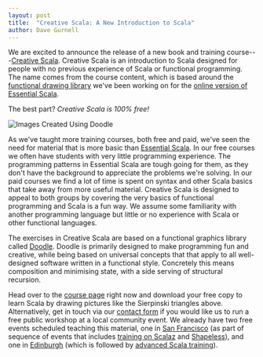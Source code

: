 ```yaml
---
layout: post
title:  "Creative Scala: A New Introduction to Scala"
author: Dave Gurnell
---
```


We are excited to announce the release of a new
book and training course---[Creative Scala][creative-scala].
Creative Scala is an introduction to Scala designed for people with no previous experience of Scala or functional programming.
The name comes from the course content, which is based around the [functional drawing library][doodle] we've been working on for the [online version of Essential Scala][essential-scala-online]. 

The best part? *Creative Scala is 100% free!*

<!-- break -->

![Images Created Using Doodle](/images/blog/2015-03-25-sierpinski-triangles.png)

As we've taught more training courses, both free and paid, we've seen the need for material that is more basic than [Essential Scala][essential-scala]. In our free courses we often have students with very little programming experience. The programming patterns in Essential Scala are tough going for them, as they don't have the background to appreciate the problems we're solving. In our paid courses we find a lot of time is spent on syntax and other Scala basics that take away from more useful material. Creative Scala is designed to appeal to both groups by covering the very basics of functional programming and Scala is a fun way. We assume some familiarity with another programming language but little or no experience with Scala or other functional languages.

The exercises in Creative Scala are based on
a functional graphics library called [Doodle][doodle].
Doodle is primarily designed to make programming fun and creative,
while being based on universal concepts that that apply to all well-designed software written in a functional style. Concretely this means composition and minimising state, with a side serving of structural recursion.

Head over to the [course page][creative-scala] right now and
download your free copy to learn Scala by drawing pictures
like the Sierpinski triangles above.
Alternatively, get in touch via our [contact form][contact-form]
if you would like us to run a free public workshop at a local community event.
We already have two free events scheduled teaching this material, one in [San Francisco][eescala-sf] (as part of sequence of events that includes [training on Scalaz][essential-scalaz-sf] and [Shapeless][shapeless-sf]), and one in [Edinburgh][eescala-ed] (which is followed by [advanced Scala training][essential-scalaz-ed]).



[creative-scala]: /training/courses/creative-scala
[contact-form]: /contact
[doodle]: https://github.com/underscoreio/doodle
[essential-scala-online]: /blog/posts/2015/01/29/rethinking-online-training.html
[essential-scala]: /training/courses/essential-scala
[error-handling]: /blog/2015/02/23/designing-fail-fast-error-handling.html 
[eescala-sf]: /events/2015-03-15-essential-essential-scala.html
[eescala-ed]: /events/2015-03-28-essential-essential-scala.html
[essential-scalaz-sf]: /events/2015-03-19-essential-scalaz.html 
[shapeless-sf]: /events/2015-03-20-shapeless.html 
[essential-scalaz-ed]: /events/2015-03-30-advanced-scala.html
